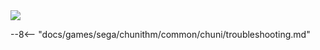 <img class="header-logo" src="/img/sega/chunithm/star/logo.webp">

--8<-- "docs/games/sega/chunithm/common/chuni/troubleshooting.md"
